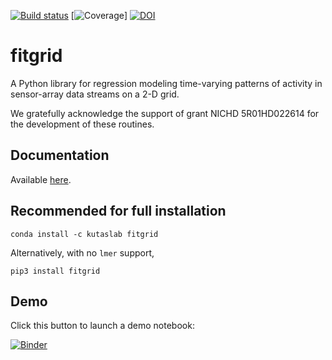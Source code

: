 [![Build status](https://github.com/kutaslab/fitgrid/actions/workflows/fitgrid-cid.yml/badge.svg)](https://github.com/kutaslab/fitgrid/actions)
[![Coverage](https://codecov.io/gh/kutaslab/fitgrid/branch/main/graph/badge.svg)]
[![DOI](https://zenodo.org/badge/147436563.svg)](https://zenodo.org/badge/latestdoi/147436563)

# fitgrid

A Python library for regression modeling time-varying patterns of activity in sensor-array data streams on a 2-D grid.

We gratefully acknowledge the support of grant NICHD 5R01HD022614 for the development of these routines.

## Documentation

Available [here](https://kutaslab.github.io/fitgrid).


## Recommended for full installation

    conda install -c kutaslab fitgrid

Alternatively, with no `lmer` support,

    pip3 install fitgrid


## Demo

Click this button to launch a demo notebook:

[![Binder](https://mybinder.org/badge.svg)](https://mybinder.org/v2/gh/kutaslab/fitgrid/dev?filepath=notebooks/Demo.ipynb)
